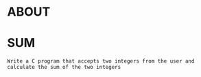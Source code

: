 # ABOUT

# SUM

    Write a C program that accepts two integers from the user and calculate the sum of the two integers